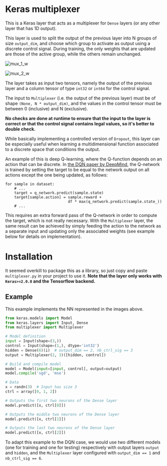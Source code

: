 # Keras multiplexer
This is a Keras layer that acts as a multiplexer for `Dense` layers (or
any other layer that has 1D output).

This layer is used to split the output of the previous layer into
N groups of size `output_dim`, and choose which group to activate
as output using a discrete control signal.
During training, the only weights that are updated are those of the
active group, while the others remain unchanged.

![mux_1_w](https://cloud.githubusercontent.com/assets/11634240/26721634/d8aed964-478c-11e7-930b-fef27eb36fe3.png)

![mux_2_w](https://cloud.githubusercontent.com/assets/11634240/26721706/22f5cfdc-478d-11e7-8eaa-51b6a3101328.png)

The layer takes as input two tensors, namely the output of the previous
layer and a column tensor of type `int32` or `int64` for the control
signal.

The input to `Multiplexer` (i.e. the output of the previous layer) must be
of shape `(None, N * output_dim)`, and the values in the control tensor
must be between 0 (inclusive) and N (exclusive).

**No checks are done at runtime to ensure that the input to the layer is
correct or that the control signal contains legal values, so it's
better to double check.**

While basically implementing a controlled version of `Dropout`, this
layer can be especially useful when learning a multidimensional function
associated to a discrete space that conditions the output.

An example of this is deep Q-learning, where the Q-function depends on
an action that can be discrete.
In [the DQN paper by DeepMind](https://arxiv.org/abs/1312.5602), the
Q-network is trained by setting the target to be equal to the network
output on all actions except the one being updated, as follows:
```
for sample in dataset:
    # ...
    target = q_network.predict(sample.state)
    target[sample.action] = sample.reward +
                            df * max(q_network.predict(sample.state_))
    # ...
```

This requires an extra forward pass of the Q-network in order to compute
the target, which is not really necessary.
With the `Multiplexer` layer, the same result can be achieved by simply
feeding the action to the network as a separate input and updating only
the associated weights (see example below for details on implementation).

# Installation
It seemed overkill to package this as a library, so just copy and paste
`multiplexer.py` in your project to use it.
**Note that the layer only works with `Keras>=2.0.0` and the Tensorflow
backend.**

## Example
This example implements the NN represented in the images above.
```py
from keras.models import Model
from keras.layers import Input, Dense
from multiplexer import Multiplexer

# Model definition
input = Input(shape=(3,))
control = Input(shape=(1,), dtype='int32')
hidden = Dense(6)(i)  # output_dim == 2, nb_ctrl_sig == 3
output = Multiplexer(2, 3)([hidden, control])

# Build and compile model
model = Model(input=[input, control], output=output)
model.compile('sgd', 'mse')

# Data
x = randn(3)  # Input has size 3
ctrl = array([0, 1, 2])

# Outputs the first two neurons of the Dense layer
model.predict([x, ctrl[0]])

# Outputs the middle two neurons of the Dense layer
model.predict([x, ctrl[1]])

# Outputs the last two neurons of the Dense layer
model.predict([x, ctrl[2]])
```

To adapt this example to the DQN case, we would use two different
models (one for training and one for testing) respectively with output
layers `output` and `hidden`, and the `Multiplexer` layer configured
with `output_dim == 1` and `nb_ctrl_sig == 6`.

